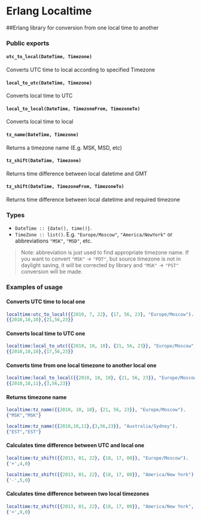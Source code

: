 
Erlang Localtime
===
##Erlang library for conversion from one local time to another

### Public exports

#### `utc_to_local(DateTime, Timezone)`
Converts UTC time to local according to specified Timezone
#### `local_to_utc(DateTime, Timezone)`
Converts local time to UTC
#### `local_to_local(DateTime, TimezoneFrom, TimezoneTo)`
Converts local time to local
#### `tz_name(DateTime, Timezone)`
Returns a timezone name (E.g. MSK, MSD, etc)
#### `tz_shift(DateTime, Timezone)`
Returns time difference between local datetime and GMT
#### `tz_shift(DateTime, TimezoneFrom, TimezoneTo)`
Returns time difference between local datetime and required timezone

### Types

* `DateTime :: {date(), time()}`.
* `TimeZone :: list()`. E.g. `"Europe/Moscow"`, `"America/NewYork"` or abbreviations `"MSK"`, `"MSD"`, etc.

>Note: abbreviation is just used to find appropriate timezone name. If you want to convert `"MSK"` -> `"PDT"`, but source timezone is not in daylight saving, it will be corrected by library and `"MSK"` → `"PST"` conversion will be made.

### Examples of usage

#### Converts UTC time to local one
```erlang
localtime:utc_to_local({{2010, 7, 22}, {17, 56, 23}, "Europe/Moscow").
{{2010,10,10},{21,56,23}}
```

#### Converts local time to UTC one
```erlang
localtime:local_to_utc({{2010, 10, 10}, {21, 56, 23}}, "Europe/Moscow").
{{2010,10,10},{17,56,23}}
```

#### Converts time from one local timezone to another local one
```erlang
localtime:local_to_local({{2010, 10, 10}, {21, 56, 23}}, "Europe/Moscow", "Australia/Sydney").
{{2010,10,11},{3,56,23}}
```

#### Returns timezone name
```erlang
localtime:tz_name({{2010, 10, 10}, {21, 56, 23}}, "Europe/Moscow").
{"MSK","MSK"}

localtime:tz_name({{2010,10,11},{3,56,23}}, "Australia/Sydney").
{"EST","EST"}
```

#### Calculates time difference between UTC and local one
```erlang
localtime:tz_shift({{2013, 01, 22}, {18, 17, 00}}, "Europe/Moscow").
{'+',4,0}

localtime:tz_shift({{2013, 01, 22}, {18, 17, 00}}, "America/New York").
{'-',5,0}
```

#### Calculates time difference between two local timezones
```erlang
localtime:tz_shift({{2013, 01, 22}, {18, 17, 00}}, "America/New York", "Europe/Moscow").
{'+',9,0}
```

